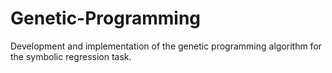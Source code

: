 # Genetic-Programming
Development and implementation of the genetic programming algorithm for the symbolic regression task.
